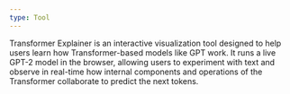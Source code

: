 ```yaml
---
type: Tool
---
```


Transformer Explainer is an interactive visualization tool designed to help users learn how Transformer-based models like GPT work. It runs a live GPT-2 model in the browser, allowing users to experiment with text and observe in real-time how internal components and operations of the Transformer collaborate to predict the next tokens.